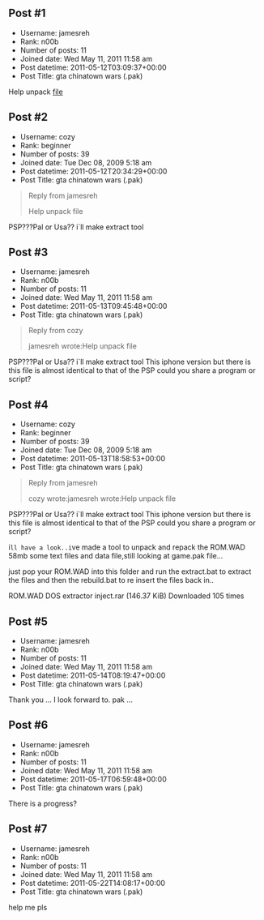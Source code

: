 ## Post #1
- Username: jamesreh
- Rank: n00b
- Number of posts: 11
- Joined date: Wed May 11, 2011 11:58 am
- Post datetime: 2011-05-12T03:09:37+00:00
- Post Title: gta chinatown wars (.pak)

Help unpack [file](http://www.multiupload.com/OVYCEHFWTA)
## Post #2
- Username: cozy
- Rank: beginner
- Number of posts: 39
- Joined date: Tue Dec 08, 2009 5:18 am
- Post datetime: 2011-05-12T20:34:29+00:00
- Post Title: gta chinatown wars (.pak)

> Reply from jamesreh
>
> Help unpack file

PSP???Pal or Usa?? i`ll make extract tool
## Post #3
- Username: jamesreh
- Rank: n00b
- Number of posts: 11
- Joined date: Wed May 11, 2011 11:58 am
- Post datetime: 2011-05-13T09:45:48+00:00
- Post Title: gta chinatown wars (.pak)

> Reply from cozy
>
> jamesreh wrote:Help unpack file

PSP???Pal or Usa?? i`ll make extract tool
This iphone version but there is this file is almost identical to that of the PSP could you share a program or script?
## Post #4
- Username: cozy
- Rank: beginner
- Number of posts: 39
- Joined date: Tue Dec 08, 2009 5:18 am
- Post datetime: 2011-05-13T18:58:53+00:00
- Post Title: gta chinatown wars (.pak)

> Reply from jamesreh
>
> cozy wrote:jamesreh wrote:Help unpack file

PSP???Pal or Usa?? i`ll make extract tool
This iphone version but there is this file is almost identical to that of the PSP could you share a program or script?

i`ll have a look..i`ve made a tool to unpack and repack the ROM.WAD 58mb some text files and data file,still looking at game.pak file...

just pop your ROM.WAD into this folder and run the extract.bat to extract the files and then the rebuild.bat to re insert the files back in..


 ROM.WAD DOS extractor inject.rar
(146.37 KiB) Downloaded 105 times
## Post #5
- Username: jamesreh
- Rank: n00b
- Number of posts: 11
- Joined date: Wed May 11, 2011 11:58 am
- Post datetime: 2011-05-14T08:19:47+00:00
- Post Title: gta chinatown wars (.pak)

Thank you ... I look forward to. pak ...
## Post #6
- Username: jamesreh
- Rank: n00b
- Number of posts: 11
- Joined date: Wed May 11, 2011 11:58 am
- Post datetime: 2011-05-17T06:59:48+00:00
- Post Title: gta chinatown wars (.pak)

There is a progress?
## Post #7
- Username: jamesreh
- Rank: n00b
- Number of posts: 11
- Joined date: Wed May 11, 2011 11:58 am
- Post datetime: 2011-05-22T14:08:17+00:00
- Post Title: gta chinatown wars (.pak)

help me pls
